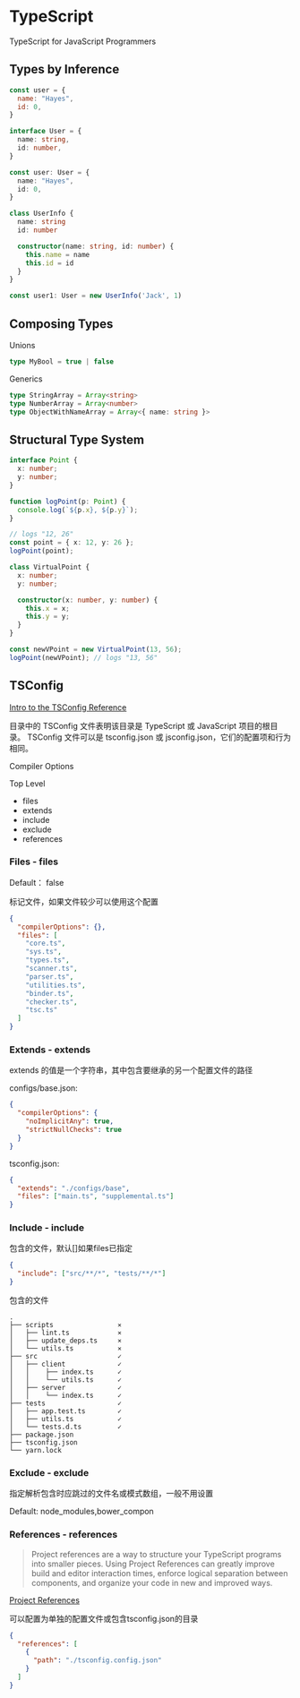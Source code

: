# TypeScript

TypeScript for JavaScript Programmers

## Types by Inference

```js
const user = {
  name: "Hayes",
  id: 0,
}
```

```ts
interface User = {
  name: string,
  id: number,
}

const user: User = {
  name: "Hayes",
  id: 0,
}

class UserInfo {
  name: string
  id: number

  constructor(name: string, id: number) {
    this.name = name
    this.id = id
  }
}

const user1: User = new UserInfo('Jack', 1)
```

## Composing Types

Unions

```ts
type MyBool = true | false
```

Generics

```ts
type StringArray = Array<string>
type NumberArray = Array<number>
type ObjectWithNameArray = Array<{ name: string }>
```

## Structural Type System

```ts
interface Point {
  x: number;
  y: number;
}

function logPoint(p: Point) {
  console.log(`${p.x}, ${p.y}`);
}

// logs "12, 26"
const point = { x: 12, y: 26 };
logPoint(point);
```

```ts
class VirtualPoint {
  x: number;
  y: number;

  constructor(x: number, y: number) {
    this.x = x;
    this.y = y;
  }
}

const newVPoint = new VirtualPoint(13, 56);
logPoint(newVPoint); // logs "13, 56"
```

## TSConfig

[Intro to the TSConfig Reference](https://www.typescriptlang.org/tsconfig)

目录中的 TSConfig 文件表明该目录是 TypeScript 或 JavaScript 项目的根目录。 TSConfig 文件可以是 tsconfig.json 或 jsconfig.json，它们的配置项和行为相同。

Compiler Options

Top Level

- files
- extends
- include
- exclude
- references

### Files - files

Default： false

标记文件，如果文件较少可以使用这个配置

```json
{
  "compilerOptions": {},
  "files": [
    "core.ts",
    "sys.ts",
    "types.ts",
    "scanner.ts",
    "parser.ts",
    "utilities.ts",
    "binder.ts",
    "checker.ts",
    "tsc.ts"
  ]
}
```


### Extends - extends

extends 的值是一个字符串，其中包含要继承的另一个配置文件的路径

configs/base.json:

```json
{
  "compilerOptions": {
    "noImplicitAny": true,
    "strictNullChecks": true
  }
}
```

tsconfig.json:

```json
{
  "extends": "./configs/base",
  "files": ["main.ts", "supplemental.ts"]
}
```

### Include - include

包含的文件，默认[]如果files已指定

```json
{
  "include": ["src/**/*", "tests/**/*"]
}
```

包含的文件

```
.
├── scripts                ⨯
│   ├── lint.ts            ⨯
│   ├── update_deps.ts     ⨯
│   └── utils.ts           ⨯
├── src                    ✓
│   ├── client             ✓
│   │    ├── index.ts      ✓
│   │    └── utils.ts      ✓
│   ├── server             ✓
│   │    └── index.ts      ✓
├── tests                  ✓
│   ├── app.test.ts        ✓
│   ├── utils.ts           ✓
│   └── tests.d.ts         ✓
├── package.json
├── tsconfig.json
└── yarn.lock
```

### Exclude - exclude

指定解析包含时应跳过的文件名或模式数组，一般不用设置

Default: node_modules,bower_compon

### References - references

> Project references are a way to structure your TypeScript programs into smaller pieces. Using Project References can greatly improve build and editor interaction times, enforce logical separation between components, and organize your code in new and improved ways.

[Project References](https://www.typescriptlang.org/docs/handbook/project-references.html)

可以配置为单独的配置文件或包含tsconfig.json的目录

```json
{
  "references": [
    {
      "path": "./tsconfig.config.json"
    }
  ]
}
```
